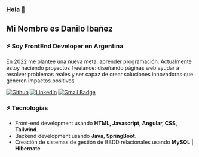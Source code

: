 ### Hola 👋 
<h2>Mi Nombre es Danilo Ibañez</h2>

<h3>⚡ Soy FrontEnd Developer en Argentina</h3>
En 2022 me plantee una nueva meta, aprender programación. Actualmente estoy haciendo proyectos freelance: diseñando páginas web ayudar a resolver problemas reales y ser capaz de crear soluciones innovadoras que generen impactos positivos.


[![Github](https://img.shields.io/badge/-Github-181717?style=for-the-badge&logo=Github&logoColor=white)](https://github.com/DaniloIB)
[![LinkedIn](https://img.shields.io/badge/-LinkedIn-0077B5?style=for-the-badge&logo=LinkedIn&logoColor=white)](https://www.linkedin.com/in/danilo-iba%C3%B1ez-964637183/)
[![Gmail Badge](https://img.shields.io/badge/-Gmail-c14438?style=for-the-badge&logo=Gmail&logoColor=white&link=mailto:ibaniez.danilo@gmail.com)](mailto:ibaniez.danilo@gmail.com)


### ⚡ Tecnologías

- Front-end development usando **HTML, Javascript, Angular, CSS, Tailwind**.
- Backend development usando **Java, SpringBoot**.
- Creación de sistemas de gestión de BBDD relacionales usando **MySQL | Hibernate**
 




<!--
**DaniloIB/DaniloIB** is a ✨ _special_ ✨ repository because its `README.md` (this file) appears on your GitHub profile.

Here are some ideas to get you started:

- 🔭 I’m currently working on ...
- 🌱 I’m currently learning ...
- 👯 I’m looking to collaborate on ...
- 🤔 I’m looking for help with ...
- 💬 Ask me about ...
- 📫 How to reach me: ...
- 😄 Pronouns: ...
- ⚡ Fun fact: ...


<p align="left"> 
<a href="https://www.w3.org/html/" target="_blank" rel="noreferrer">  
<img src="https://raw.githubusercontent.com/devicons/devicon/master/icons/html5/html5-original-wordmark.svg" alt="html5" width="40" height="40"/>
</a> 
<a href="https://www.w3schools.com/css/" target="_blank" rel="noreferrer"> <img src="https://raw.githubusercontent.com/devicons/devicon/master/icons/css3/css3-original-wordmark.svg" alt="css3" width="40" height="40"/> 
</a> 
<a href="https://developer.mozilla.org/en-US/docs/Web/JavaScript" target="_blank" rel="noreferrer">    
<img src="https://raw.githubusercontent.com/devicons/devicon/master/icons/javascript/javascript-original.svg" alt="javascript" width="40" height="40"/> 
</a> 
</p>

-->
